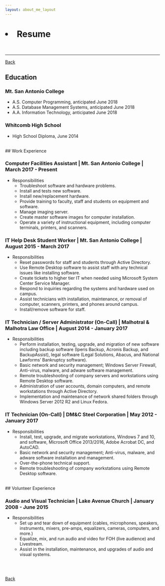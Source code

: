```yaml
---
layout: about_me_layout
---
```


<!-- This keeps the title on the browser tab from changing. -->

<h1>
    <li class="align-left">Resume</li>
    <!-- <li class="align-right"><a href="/">Download Resume</a></li>  -->
    <!-- add file for download-->
</h1><br>

* * *

<!-- [Back](/about-me) -->
[Back](/)

## Education

### Mt. San Antonio College

* A.S. Computer Programming, anticipated June 2018
* A.S. Database Management Systems, anticipated June 2018
* A.A. Information Technology, anticipated June 2018

### Whitcomb High School

* High School Diploma, June 2014

<br>
## Work Experience

### **Computer Facilities Assistant** | Mt. San Antonio College | March 2017 - Present

* Responsibilities
  * Troubleshoot software and hardware problems.
  * Install and tests new software.
  * Install new/replacement hardware.
  * Provide training to faculty, staff and students on equipment and software.
  * Manage imaging server.
  * Create master software images for computer installation.
  * Operate a variety of instructional equipment, including computer terminals, printers, and scanners.

### **IT Help Desk Student Worker** | Mt. San Antonio College | August 2015 - March 2017

* Responsibilities
  * Reset passwords for staff and students through Active Directory.
  * Use Remote Desktop software to assist staff with any technical issues like installing software.
  * Create tickets to higher tier IT when needed using Microsoft System Center Service Manager.
  * Respond to inquiries regarding the systems and hardware used on campus.
  * Assist technicians with installation, maintenance, or removal of computer, scanners, printers, and phones around campus.
  * Install/remove software for staff.

### **IT Technician / Server Administrator (On-Call)** | Malhotral & Malhotra Law Office | August 2014 - January 2017

* Responsibilities
  * Perform installation, testing, upgrade, and migration of new software including backup software (Iperis Backup, Acronis Backup, and BackupAssist), legal software (Legal Solutions, Abacus, and National Lawforms’ Bankruptcy software). 
  * Basic network and security management; Windows Server Firewall, Anti-virus, malware, and adware software management.
  * Remote troubleshooting of company servers and workstations using Remote Desktop software.
  * Administration of user accounts, domain computers, and remote workstations through Active Directory.
  * Implementation and maintenance of network shared folders through Windows Server 2012 R2 and Linux Fedora.

### **IT Technician (On-Call)** | DM&C Steel Corporation | May 2012 - January 2017

* Responsibilities
  * Install, test, upgrade, and migrate workstations, Windows 7 and 10, and software, Microsoft Office 2013/2016, Adobe Acrobat DC, and AutoCAD.
  * Basic network and security management; Anti-virus, malware, and adware software installation and management.
  * Over-the-phone technical support.
  * Remote troubleshooting of company workstations using Remote Desktop software.

<br>
## Volunteer Experience

### **Audio and Visual Technician** | Lake Avenue Church | January 2008 - June 2015

* Responsibilities
  * Set up and tear down of equipment (cables, microphones, speakers, instruments, mixers, pre-amps, equalizers, cameras, computers, and more.)
  * Equalize, mix, and run audio and video for FOH (live audience) and Livestream. 
  * Assist in the installation, maintenance, and upgrades of audio and visual systems. 

<br><br>

<!-- [Back](about-me) -->
[Back](/)

